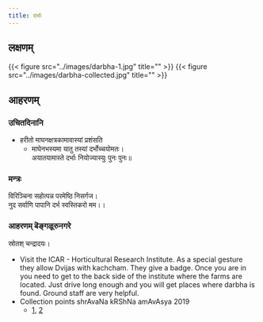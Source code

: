 ```yaml
---
title: दर्भाः
---
```


## लक्षणम्
{{< figure src="../images/darbha-1.jpg" title="" >}}
{{< figure src="../images/darbha-collected.jpg" title="" >}}


## आहरणम्
### उचितदिनानि
- हरीतो माघनक्षत्रकामावास्यां प्रशंसति 
  - माघेनभस्यमा यातु तस्यां दर्भोच्चयोमतः।  
  अयातयामास्ते दर्भाः नियोज्यास्युः पुनः पुनः॥ 

### मन्त्रः
विरिञ्चिना सहोत्पन्न परमेष्ठि निसर्गज।  
नुद सर्वाणि पापानि दर्भ स्वस्तिकरो मम।।

### आहरणम् बॆङ्गळूरुनगरे
स्रोतश् चन्द्रादयः।

- Visit the ICAR - Horticultural Research Institute. As a special gesture they allow Dvijas with kachcham. They give a badge. Once you are in you need to get to the back side of the institute where the farms are located. Just drive long enough and you will get places where darbha is found. Ground staff are very helpful.
- Collection points shrAvaNa kRShNa amAvAsya 2019
  - [1](https://maps.app.goo.gl/jtk1DLMau5Su7XEk9), [2](https://maps.app.goo.gl/Pa1bhRCrUHYucGEx8)

